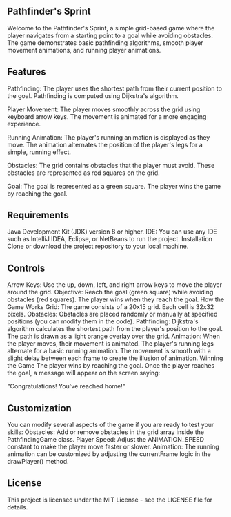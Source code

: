 ## Pathfinder's Sprint

Welcome to the Pathfinder's Sprint, a simple grid-based game where the player navigates from a starting point to a goal while avoiding obstacles. The game demonstrates basic pathfinding algorithms, smooth player movement animations, and running player animations.

## Features
Pathfinding: The player uses the shortest path from their current position to the goal. Pathfinding is computed using Dijkstra's algorithm.

Player Movement: The player moves smoothly across the grid using keyboard arrow keys. The movement is animated for a more engaging experience.

Running Animation: The player's running animation is displayed as they move. The animation alternates the position of the player's legs for a simple, running effect.

Obstacles: The grid contains obstacles that the player must avoid. These obstacles are represented as red squares on the grid.

Goal: The goal is represented as a green square. The player wins the game by reaching the goal.

## Requirements
Java Development Kit (JDK) version 8 or higher.
IDE: You can use any IDE such as IntelliJ IDEA, Eclipse, or NetBeans to run the project.
Installation
Clone or download the project repository to your local machine.

## Controls
Arrow Keys: Use the up, down, left, and right arrow keys to move the player around the grid.
Objective: Reach the goal (green square) while avoiding obstacles (red squares). The player wins when they reach the goal.
How the Game Works
Grid: The game consists of a 20x15 grid. Each cell is 32x32 pixels.
Obstacles: Obstacles are placed randomly or manually at specified positions (you can modify them in the code).
Pathfinding: Dijkstra's algorithm calculates the shortest path from the player's position to the goal. The path is drawn as a light orange overlay over the grid.
Animation: When the player moves, their movement is animated. The player's running legs alternate for a basic running animation. The movement is smooth with a slight delay between each frame to create the illusion of animation.
Winning the Game
The player wins by reaching the goal. Once the player reaches the goal, a message will appear on the screen saying:

"Congratulations! You've reached home!"

## Customization

You can modify several aspects of the game if you are ready to test your skills:
Obstacles: Add or remove obstacles in the grid array inside the PathfindingGame class.
Player Speed: Adjust the ANIMATION_SPEED constant to make the player move faster or slower.
Animation: The running animation can be customized by adjusting the currentFrame logic in the drawPlayer() method.

## License
This project is licensed under the MIT License - see the LICENSE file for details.
